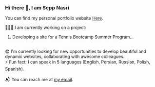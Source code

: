 ### Hi there 👋, I am Sepp Nasri


<!--START_SECTION:waka-->
<!--END_SECTION:waka-->
 
 You can find my personal portfolio website <a href="https://seppnasri.com/">Here</a>.

 👨🏻‍💻 I am currently working on a project:
<br>
  1. Developing a site for a Tennis Bootcamp Summer Program...
<br>
 😎 I'm currently looking for new opportunities to develop beautiful and dynamic websites, collaborating with awesome colleagues. 
 <br>
 ⚡  Fun fact: I can speak in 5 languages (English, Persian, Russian, Polish, Spanish).
<br>
<br>
 📬 You can reach me at <a href="mailto:seppnasri@gmail.com">my email</a>.

<!--
**seppn/seppn** is a ✨ _special_ ✨ repository because its `README.md` (this file) appears on your GitHub profile.


Here are some ideas to get you started:

- 🔭 I’m currently working on ...
- 🌱 I’m currently learning ...
- 👯 I’m looking to collaborate on ...
- 🤔 I’m looking for help with ...
- 💬 Ask me about ...
- 📫 How to reach me: ...
- 😄 Pronouns: ...
- ⚡ Fun fact: ...
-->
